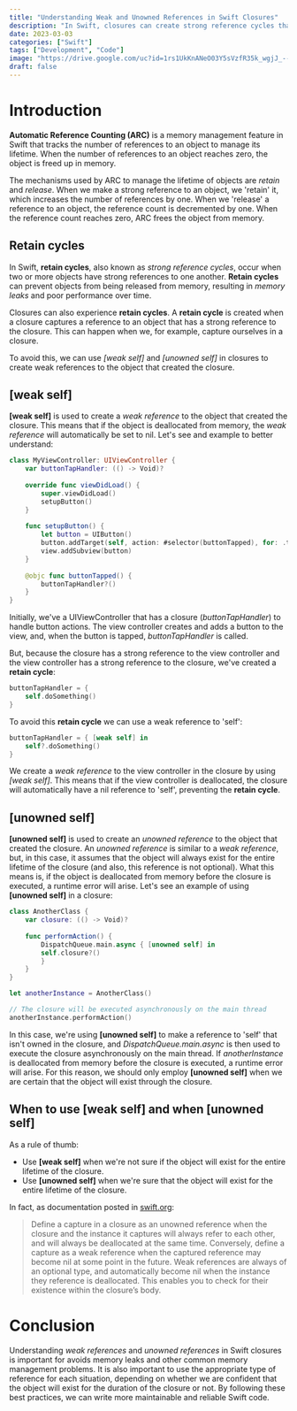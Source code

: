 ```yaml
---
title: "Understanding Weak and Unowned References in Swift Closures"
description: "In Swift, closures can create strong reference cycles that lead to memory leaks and prevent objects from being deallocated from memory. To avoid this, we can use weak and unowned references in closures to create safe and efficient code. This article explains how to use [weak self] and [unowned self] to create weak references in closures, and provides examples of when to use each one."
date: 2023-03-03
categories: ["Swift"]
tags: ["Development", "Code"]
image: "https://drive.google.com/uc?id=1rs1UkKnANeO03Y5sVzfR35k_wgjJ_--i"
draft: false
---
```


# Introduction
**Automatic Reference Counting (ARC)** is a memory management feature in Swift that tracks the number of references to an object to manage its lifetime. When the number of references to an object reaches zero, the object is freed up in memory.

The mechanisms used by ARC to manage the lifetime of objects are *retain* and *release*. When we make a strong reference to an object, we 'retain' it, which increases the number of references by one. When we 'release' a reference to an object, the reference count is decremented by one. When the reference count reaches zero, ARC frees the object from memory.

## Retain cycles
In Swift, **retain cycles**, also known as *strong reference cycles*, occur when two or more objects have strong references to one another. **Retain cycles** can prevent objects from being released from memory, resulting in *memory leaks* and poor performance over time.

Closures can also experience **retain cycles**. A **retain cycle** is created when a closure captures a reference to an object that has a strong reference to the closure. This can happen when we, for example, capture ourselves in a closure.

To avoid this, we can use *[weak self]* and *[unowned self]* in closures to create weak references to the object that created the closure.

## [weak self]
**[weak self]** is used to create a *weak reference* to the object that created the closure. This means that if the object is deallocated from memory, the *weak reference* will automatically be set to nil. Let's see and example to better understand:

```swift
class MyViewController: UIViewController {
    var buttonTapHandler: (() -> Void)?
    
    override func viewDidLoad() {
        super.viewDidLoad()
        setupButton()
    }
    
    func setupButton() {
        let button = UIButton()
        button.addTarget(self, action: #selector(buttonTapped), for: .touchUpInside)
        view.addSubview(button)
    }
    
    @objc func buttonTapped() {
        buttonTapHandler?()
    }
}
```
Initially, we've a UIViewController that has a closure (*buttonTapHandler*) to handle button actions. The view controller creates and adds a button to the view, and, when the button is tapped, *buttonTapHandler* is called.

But, because the closure has a strong reference to the view controller and the view controller has a strong reference to the closure, we've created a **retain cycle**:
```swift
buttonTapHandler = {
    self.doSomething()
}
```
To avoid this **retain cycle** we can use a weak reference to 'self':
```swift
buttonTapHandler = { [weak self] in
    self?.doSomething()
}
```
We create a *weak reference* to the view controller in the closure by using *[weak self]*. This means that if the view controller is deallocated, the closure will automatically have a nil reference to 'self', preventing the **retain cycle**.

## [unowned self]

**[unowned self]** is used to create an *unowned reference* to the object that created the closure. An *unowned reference* is similar to a *weak reference*, but, in this case, it assumes that the object will always exist for the entire lifetime of the closure (and also, this reference is not optional).
What this means is, if the object is deallocated from memory before the closure is executed, a runtime error will arise. Let's see an example of using **[unowned self]** in a closure:

```swift
class AnotherClass {
    var closure: (() -> Void)?
    
    func performAction() {
        DispatchQueue.main.async { [unowned self] in
        self.closure?()
        }
    }
}

let anotherInstance = AnotherClass()

// The closure will be executed asynchronously on the main thread
anotherInstance.performAction()
```

In this case, we're using **[unowned self]** to make a reference to 'self' that isn't owned in the closure, and *DispatchQueue.main.async* is then used to execute the closure asynchronously on the main thread. If *anotherInstance* is deallocated from memory before the closure is executed, a runtime error will arise. For this reason, we should only employ **[unowned self]** when we are certain that the object will exist through the closure.

## When to use [weak self] and when [unowned self]
As a rule of thumb:
* Use **[weak self]** when we're not sure if the object will exist for the entire lifetime of the closure.
* Use **[unowned self]** when we're sure that the object will exist for the entire lifetime of the closure.

In fact, as documentation posted in [swift.org](https://docs.swift.org/swift-book/documentation/the-swift-programming-language/automaticreferencecounting/#Weak-and-Unowned-References):

> Define a capture in a closure as an unowned reference when the closure and the instance it captures will always refer to each other, and will always be deallocated at the same time. Conversely, define a capture as a weak reference when the captured reference may become nil at some point in the future. Weak references are always of an optional type, and automatically become nil when the instance they reference is deallocated. This enables you to check for their existence within the closure’s body.

# Conclusion
Understanding *weak references* and *unowned references* in Swift closures is important for avoids memory leaks and other common memory management problems. It is also important to use the appropriate type of reference for each situation, depending on whether we are confident that the object will exist for the duration of the closure or not. By following these best practices, we can write more maintainable and reliable Swift code.
